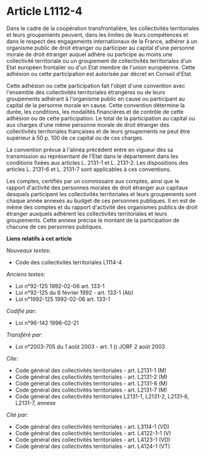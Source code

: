 # Article L1112-4

Dans le cadre de la coopération transfrontalière, les collectivités territoriales et leurs groupements peuvent, dans les
limites de leurs compétences et dans le respect des engagements internationaux de la France, adhérer à un organisme public de
droit étranger ou participer au capital d'une personne morale de droit étranger auquel adhère ou participe au moins une
collectivité territoriale ou un groupement de collectivités territoriales d'un Etat européen frontalier ou d'un Etat membre
de l'union européenne. Cette adhésion ou cette participation est autorisée par décret en Conseil d'Etat.

Cette adhésion ou cette participation fait l'objet d'une convention avec l'ensemble des collectivités territoriales
étrangères ou de leurs groupements adhérant à l'organisme public en cause ou participant au capital de la personne morale en
cause. Cette convention détermine la durée, les conditions, les modalités financières et de contrôle de cette adhésion ou de
cette participation. Le total de la participation au capital ou aux charges d'une même personne morale de droit étranger des
collectivités territoriales françaises et de leurs groupements ne peut être supérieur à 50 p. 100 de ce capital ou de ces
charges.

La convention prévue à l'alinéa précédent entre en vigueur dès sa transmission au représentant de l'Etat dans le département
dans les conditions fixées aux articles L. 2131-1 et L. 2131-2. Les dispositions des articles L. 2131-6 et L. 2131-7 sont
applicables à ces conventions.

Les comptes, certifiés par un commissaire aux comptes, ainsi que le rapport d'activité des personnes morales de droit
étranger aux capitaux desquels participent les collectivités territoriales et leurs groupements sont chaque année annexés au
budget de ces personnes publiques. Il en est de même des comptes et du rapport d'activité des organismes publics de droit
étranger auxquels adhèrent les collectivités territoriales et leurs groupements. Cette annexe précise le montant de la
participation de chacune de ces personnes publiques.

**Liens relatifs à cet article**

_Nouveaux textes_:

  - Code des collectivités territoriales L1114-4

_Anciens textes_:

  - Loi n°92-125 1992-02-06 art. 133-1
  - Loi n°92-125 du 6 février 1992 - art. 133-1 (Ab)
  - Loi n°1992-125 1992-02-06 art. 133-1

_Codifié par_:

  - Loi n°96-142 1996-02-21

_Transféré par_:

  - Loi n°2003-705 du 1 août 2003 - art. 1 () JORF 2 août 2003

_Cite_:

  - Code général des collectivités territoriales - art. L2131-1 (M)
  - Code général des collectivités territoriales - art. L2131-2 (M)
  - Code général des collectivités territoriales - art. L2131-6 (M)
  - Code général des collectivités territoriales - art. L2131-7 (M)
  - Code général des collectivités territoriales L2131-1, L2131-2, L2131-6, L2131-7, annexe

_Cité par_:

  - Code général des collectivités territoriales - art. L3114-1 (VD)
  - Code général des collectivités territoriales - art. L4122-1-1 (V)
  - Code général des collectivités territoriales - art. L4123-1 (VD)
  - Code général des collectivités territoriales - art. L4124-1 (VT)
